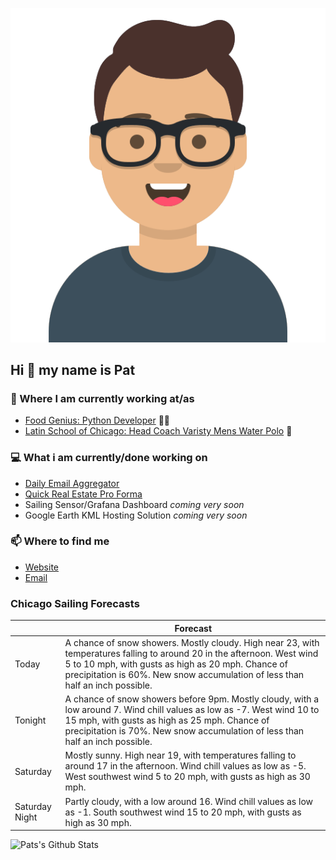 [![Social banner for p-j-falconer](https://raw.githubusercontent.com/P-J-FALCONER/P-J-FALCONER/master/assets/avataaars.svg)](https://patfalconer.com/)
## Hi :wave: my name is Pat

### 💼 Where I am currently working at/as
- [Food Genius: Python Developer](https://getfoodgenius.com/) 🍔🐍
- [Latin School of Chicago: Head Coach Varisty Mens Water Polo](https://www.latinschool.org/) 🤽


### 💻 What i am currently/done working on
 - [Daily Email Aggregator](https://github.com/P-J-FALCONER/dott_daily_mail)
 - [Quick Real Estate Pro Forma](https://github.com/P-J-FALCONER/henry)
 - Sailing Sensor/Grafana Dashboard *coming very soon*
 - Google Earth KML Hosting Solution *coming very soon*

### 📫 Where to find me
 - [Website](https://patfalconer.com/)
 - [Email](mailto:patrick.j.falconer@gmail.com)


### Chicago Sailing Forecasts
|   | Forecast  |
|---|---|
| Today | A chance of snow showers. Mostly cloudy. High near 23, with temperatures falling to around 20 in the afternoon. West wind 5 to 10 mph, with gusts as high as 20 mph. Chance of precipitation is 60%. New snow accumulation of less than half an inch possible. |
| Tonight | A chance of snow showers before 9pm. Mostly cloudy, with a low around 7. Wind chill values as low as -7. West wind 10 to 15 mph, with gusts as high as 25 mph. Chance of precipitation is 70%. New snow accumulation of less than half an inch possible. |
| Saturday | Mostly sunny. High near 19, with temperatures falling to around 17 in the afternoon. Wind chill values as low as -5. West southwest wind 5 to 20 mph, with gusts as high as 30 mph. |
| Saturday Night | Partly cloudy, with a low around 16. Wind chill values as low as -1. South southwest wind 15 to 20 mph, with gusts as high as 30 mph. |

![Pats's Github Stats](https://github-readme-stats.vercel.app/api?username=p-j-falconer&show_icons=true&theme=radical)
